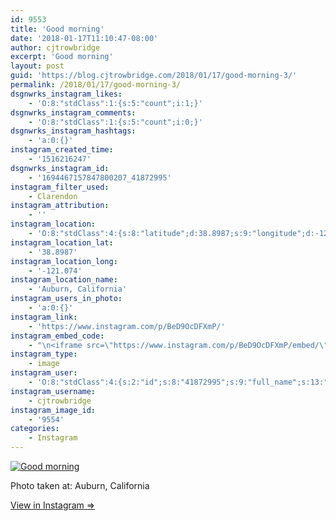 ```yaml
---
id: 9553
title: 'Good morning'
date: '2018-01-17T11:10:47-08:00'
author: cjtrowbridge
excerpt: 'Good morning'
layout: post
guid: 'https://blog.cjtrowbridge.com/2018/01/17/good-morning-3/'
permalink: /2018/01/17/good-morning-3/
dsgnwrks_instagram_likes:
    - 'O:8:"stdClass":1:{s:5:"count";i:1;}'
dsgnwrks_instagram_comments:
    - 'O:8:"stdClass":1:{s:5:"count";i:0;}'
dsgnwrks_instagram_hashtags:
    - 'a:0:{}'
instagram_created_time:
    - '1516216247'
dsgnwrks_instagram_id:
    - '1694467157847800207_41872995'
instagram_filter_used:
    - Clarendon
instagram_attribution:
    - ''
instagram_location:
    - 'O:8:"stdClass":4:{s:8:"latitude";d:38.8987;s:9:"longitude";d:-121.074;s:4:"name";s:18:"Auburn, California";s:2:"id";i:218405825;}'
instagram_location_lat:
    - '38.8987'
instagram_location_long:
    - '-121.074'
instagram_location_name:
    - 'Auburn, California'
instagram_users_in_photo:
    - 'a:0:{}'
instagram_link:
    - 'https://www.instagram.com/p/BeD9OcDFXmP/'
instagram_embed_code:
    - "\n<iframe src=\"https://www.instagram.com/p/BeD9OcDFXmP/embed/\" width=\"612\" height=\"710\" frameborder=\"0\" scrolling=\"no\" allowtransparency=\"true\" class=\"insta-image-embed\"></iframe>\n"
instagram_type:
    - image
instagram_user:
    - 'O:8:"stdClass":4:{s:2:"id";s:8:"41872995";s:9:"full_name";s:13:"CJ Trowbridge";s:15:"profile_picture";s:96:"https://scontent.cdninstagram.com/t51.2885-19/s150x150/13724650_1188772791164794_142557231_a.jpg";s:8:"username";s:12:"cjtrowbridge";}'
instagram_username:
    - cjtrowbridge
instagram_image_id:
    - '9554'
categories:
    - Instagram
---
```


[![Good morning](https://blog.cjtrowbridge.com/wp-content/uploads/2018/01/1516216247-1-1.jpg)](https://www.instagram.com/p/BeD9OcDFXmP/)

Photo taken at: Auburn, California

[View in Instagram ⇒](https://www.instagram.com/p/BeD9OcDFXmP/)